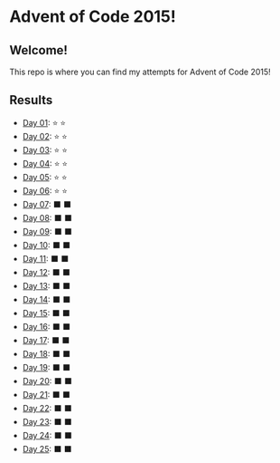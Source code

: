 # Advent of Code 2015!
## Welcome!
This repo is where you can find my attempts for Advent of Code 2015!

## Results
- [Day 01](src/Day_01.py): :star: :star:
- [Day 02](src/Day_02.py): :star: :star:
- [Day 03](src/Day_03.py): :star: :star:
- [Day 04](src/Day_04.py): :star: :star:
- [Day 05](src/Day_05.py): :star: :star:
- [Day 06](src/Day_06.py): :star: :star:
- [Day 07](): :black_large_square: :black_large_square:
- [Day 08](): :black_large_square: :black_large_square:
- [Day 09](): :black_large_square: :black_large_square:
- [Day 10](): :black_large_square: :black_large_square:
- [Day 11](): :black_large_square: :black_large_square:
- [Day 12](): :black_large_square: :black_large_square:
- [Day 13](): :black_large_square: :black_large_square:
- [Day 14](): :black_large_square: :black_large_square:
- [Day 15](): :black_large_square: :black_large_square:
- [Day 16](): :black_large_square: :black_large_square:
- [Day 17](): :black_large_square: :black_large_square:
- [Day 18](): :black_large_square: :black_large_square:
- [Day 19](): :black_large_square: :black_large_square:
- [Day 20](): :black_large_square: :black_large_square:
- [Day 21](): :black_large_square: :black_large_square:
- [Day 22](): :black_large_square: :black_large_square:
- [Day 23](): :black_large_square: :black_large_square:
- [Day 24](): :black_large_square: :black_large_square:
- [Day 25](): :black_large_square: :black_large_square:
